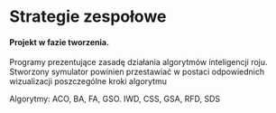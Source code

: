 # Strategie zespołowe

#### Projekt w fazie tworzenia.

Programy prezentujące zasadę działania algorytmów inteligencji roju. Stworzony
symulator powinien przestawiać w postaci odpowiednich wizualizacji poszczególne
kroki algorytmu

Algorytmy:  ACO, BA, FA, GSO. IWD, CSS, GSA, RFD, SDS